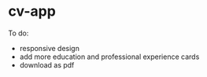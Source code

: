 # cv-app

To do:
- responsive design
- add more education and professional experience cards
- download as pdf